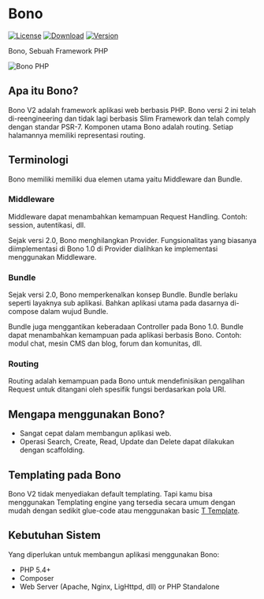 # Bono

[![License](http://img.shields.io/packagist/l/xinix-technology/bono.svg?style=flat-square)](https://github.com/xinix-technology/bono/blob/master/LICENSE)
[![Download](http://img.shields.io/packagist/dm/xinix-technology/bono.svg?style=flat-square)](https://github.com/xinix-technology/bono)
[![Version](http://img.shields.io/packagist/v/xinix-technology/bono.svg?style=flat-square)](https://github.com/xinix-technology/bono)

Bono, Sebuah Framework PHP

![Bono PHP](https://raw.githubusercontent.com/xinix-technology/bono/master/img/bono-logo.png "Bono PHP")

## Apa itu Bono?

Bono V2 adalah framework aplikasi web berbasis PHP. Bono versi 2 ini telah di-reengineering dan tidak lagi berbasis Slim Framework dan telah comply dengan standar PSR-7. Komponen utama Bono adalah routing. Setiap halamannya memiliki representasi routing.

## Terminologi

Bono memiliki memiliki dua elemen utama yaitu Middleware dan Bundle.

### Middleware

Middleware dapat menambahkan kemampuan Request Handling. Contoh: session, autentikasi, dll.

Sejak versi 2.0, Bono menghilangkan Provider. Fungsionalitas yang biasanya diimplementasi di Bono 1.0 di Provider dialihkan ke implementasi menggunakan Middleware.

### Bundle

Sejak versi 2.0, Bono memperkenalkan konsep Bundle. Bundle berlaku seperti layaknya sub aplikasi. Bahkan aplikasi utama pada dasarnya di-compose dalam wujud Bundle.

Bundle juga menggantikan keberadaan Controller pada Bono 1.0.
Bundle dapat menambahkan kemampuan pada aplikasi berbasis Bono. Contoh: modul chat, mesin CMS dan blog, forum dan komunitas, dll.

### Routing

Routing adalah kemampuan pada Bono untuk mendefinisikan pengalihan Request untuk ditangani oleh spesifik fungsi berdasarkan pola URI.

## Mengapa menggunakan Bono?

- Sangat cepat dalam membangun aplikasi web.
- Operasi Search, Create, Read, Update dan Delete dapat dilakukan dengan scaffolding.

## Templating pada Bono

Bono V2 tidak menyediakan default templating. Tapi kamu bisa menggunakan Templating engine yang tersedia secara umum dengan mudah dengan sedikit glue-code atau menggunakan basic [T Template](https://github.com/reekoheek/t).

## Kebutuhan Sistem

Yang diperlukan untuk membangun aplikasi menggunakan Bono:

- PHP 5.4+
- Composer
- Web Server (Apache, Nginx, LigHttpd, dll) or PHP Standalone
